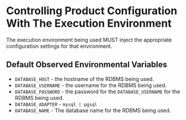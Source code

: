# Controlling Product Configuration With The Execution Environment
The execution environment being used MUST inject the appropriate configuration settings for that environment.

## Default Observed Environmental Variables
* `DATABASE_HOST` - the hostname of the RDBMS being used.
* `DATABASE_USERNAME` - the username for the RDBMS being used.
* `DATABASE_PASSWORD` - the password for the `DATABASE_USERNAME` for the RDBMS being used.
* `DATABASE_ADAPTER` - `mysql | pgsql`
* `DATABASE_NAME` - The database name for the RDBMS being used.
